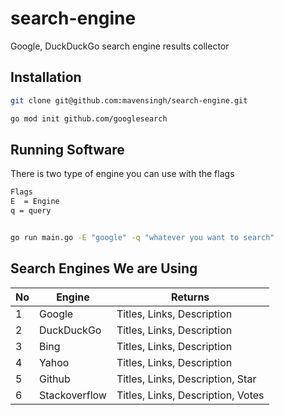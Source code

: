 # search-engine

Google, DuckDuckGo search engine results collector

## Installation

```bash
git clone git@github.com:mavensingh/search-engine.git
```

```bash
go mod init github.com/googlesearch
```

## Running Software

There is two type of engine you can use with the flags

```bash
Flags
E  = Engine
q = query


go run main.go -E "google" -q "whatever you want to search"
```

## Search Engines We are Using

| No  | Engine        | Returns                           |
| --- | ------------- | --------------------------------- |
| 1   | Google        | Titles, Links, Description        |
| 2   | DuckDuckGo    | Titles, Links, Description        |
| 3   | Bing          | Titles, Links, Description        |
| 4   | Yahoo         | Titles, Links, Description        |
| 5   | Github        | Titles, Links, Description, Star  |
| 6   | Stackoverflow | Titles, Links, Description, Votes |

